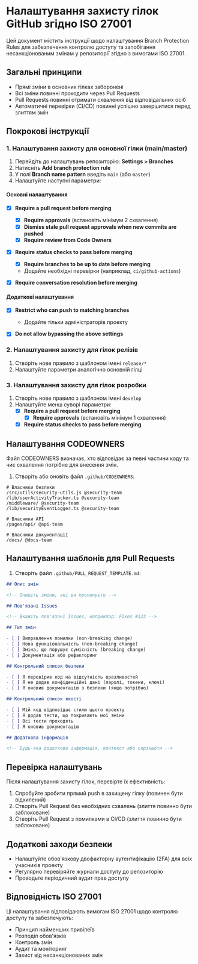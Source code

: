 # Налаштування захисту гілок GitHub згідно ISO 27001

Цей документ містить інструкції щодо налаштування Branch Protection Rules для забезпечення контролю доступу та запобігання несанкціонованим змінам у репозиторії згідно з вимогами ISO 27001.

## Загальні принципи

- Прямі зміни в основних гілках заборонені
- Всі зміни повинні проходити через Pull Requests
- Pull Requests повинні отримати схвалення від відповідальних осіб
- Автоматичні перевірки (CI/CD) повинні успішно завершитися перед злиттям змін

## Покрокові інструкції

### 1. Налаштування захисту для основної гілки (main/master)

1. Перейдіть до налаштувань репозиторію: **Settings > Branches**
2. Натисніть **Add branch protection rule**
3. У полі **Branch name pattern** введіть `main` (або `master`)
4. Налаштуйте наступні параметри:

#### Основні налаштування

- [x] **Require a pull request before merging**

  - [x] **Require approvals** (встановіть мінімум 2 схвалення)
  - [x] **Dismiss stale pull request approvals when new commits are pushed**
  - [x] **Require review from Code Owners**

- [x] **Require status checks to pass before merging**

  - [x] **Require branches to be up to date before merging**
  - Додайте необхідні перевірки (наприклад, `ci/github-actions`)

- [x] **Require conversation resolution before merging**

#### Додаткові налаштування

- [x] **Restrict who can push to matching branches**

  - Додайте тільки адміністраторів проекту

- [x] **Do not allow bypassing the above settings**

### 2. Налаштування захисту для гілок релізів

1. Створіть нове правило з шаблоном імені `release/*`
2. Налаштуйте параметри аналогічно основній гілці

### 3. Налаштування захисту для гілок розробки

1. Створіть нове правило з шаблоном імені `develop`
2. Налаштуйте менш суворі параметри:
   - [x] **Require a pull request before merging**
     - [x] **Require approvals** (встановіть мінімум 1 схвалення)
   - [x] **Require status checks to pass before merging**

## Налаштування CODEOWNERS

Файл CODEOWNERS визначає, хто відповідає за певні частини коду та чиє схвалення потрібне для внесення змін.

1. Створіть або оновіть файл `.github/CODEOWNERS`:

```
# Власники безпеки
/src/utils/security-utils.js @security-team
/lib/userActivityTracker.ts @security-team
/middleware/ @security-team
/lib/securityEventLogger.ts @security-team

# Власники API
/pages/api/ @api-team

# Власники документації
/docs/ @docs-team
```

## Налаштування шаблонів для Pull Requests

1. Створіть файл `.github/PULL_REQUEST_TEMPLATE.md`:

```markdown
## Опис змін

<!-- Опишіть зміни, які ви пропонуєте -->

## Пов'язані Issues

<!-- Вкажіть пов'язані Issues, наприклад: Fixes #123 -->

## Тип змін

- [ ] Виправлення помилки (non-breaking change)
- [ ] Нова функціональність (non-breaking change)
- [ ] Зміна, що порушує сумісність (breaking change)
- [ ] Документація або рефакторинг

## Контрольний список безпеки

- [ ] Я перевірив код на відсутність вразливостей
- [ ] Я не додав конфіденційні дані (паролі, токени, ключі)
- [ ] Я оновив документацію з безпеки (якщо потрібно)

## Контрольний список якості

- [ ] Мій код відповідає стилю цього проекту
- [ ] Я додав тести, що покривають мої зміни
- [ ] Всі тести проходять
- [ ] Я оновив документацію

## Додаткова інформація

<!-- Будь-яка додаткова інформація, контекст або скріншоти -->
```

## Перевірка налаштувань

Після налаштування захисту гілок, перевірте їх ефективність:

1. Спробуйте зробити прямий push в захищену гілку (повинен бути відхилений)
2. Створіть Pull Request без необхідних схвалень (злиття повинно бути заблоковане)
3. Створіть Pull Request з помилками в CI/CD (злиття повинно бути заблоковане)

## Додаткові заходи безпеки

- Налаштуйте обов'язкову двофакторну аутентифікацію (2FA) для всіх учасників проекту
- Регулярно перевіряйте журнали доступу до репозиторію
- Проводьте періодичний аудит прав доступу

## Відповідність ISO 27001

Ці налаштування відповідають вимогам ISO 27001 щодо контролю доступу та забезпечують:

- Принцип найменших привілеїв
- Розподіл обов'язків
- Контроль змін
- Аудит та моніторинг
- Захист від несанкціонованих змін
